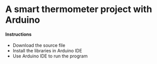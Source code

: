# A smart thermometer project with Arduino  

#### Instructions

- Download the source file
- Install the libraries in Arduino IDE
- Use Arduino IDE to run the program


